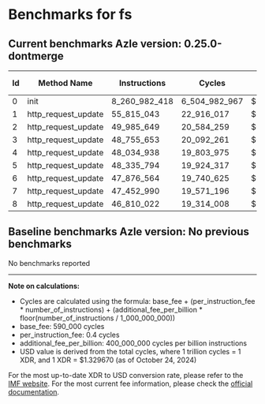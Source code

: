 # Benchmarks for fs

## Current benchmarks Azle version: 0.25.0-dontmerge

| Id  | Method Name         | Instructions  | Cycles        | USD           | USD/Million Calls |
| --- | ------------------- | ------------- | ------------- | ------------- | ----------------- |
| 0   | init                | 8_260_982_418 | 6_504_982_967 | $0.0086494807 | $8_649.48         |
| 1   | http_request_update | 55_815_043    | 22_916_017    | $0.0000304707 | $30.47            |
| 2   | http_request_update | 49_985_649    | 20_584_259    | $0.0000273703 | $27.37            |
| 3   | http_request_update | 48_755_653    | 20_092_261    | $0.0000267161 | $26.71            |
| 4   | http_request_update | 48_034_938    | 19_803_975    | $0.0000263328 | $26.33            |
| 5   | http_request_update | 48_335_794    | 19_924_317    | $0.0000264928 | $26.49            |
| 6   | http_request_update | 47_876_564    | 19_740_625    | $0.0000262485 | $26.24            |
| 7   | http_request_update | 47_452_990    | 19_571_196    | $0.0000260232 | $26.02            |
| 8   | http_request_update | 46_810_022    | 19_314_008    | $0.0000256813 | $25.68            |

## Baseline benchmarks Azle version: No previous benchmarks

No benchmarks reported

---

**Note on calculations:**

- Cycles are calculated using the formula: base_fee + (per_instruction_fee \* number_of_instructions) + (additional_fee_per_billion \* floor(number_of_instructions / 1_000_000_000))
- base_fee: 590_000 cycles
- per_instruction_fee: 0.4 cycles
- additional_fee_per_billion: 400_000_000 cycles per billion instructions
- USD value is derived from the total cycles, where 1 trillion cycles = 1 XDR, and 1 XDR = $1.329670 (as of October 24, 2024)

For the most up-to-date XDR to USD conversion rate, please refer to the [IMF website](https://www.imf.org/external/np/fin/data/rms_sdrv.aspx).
For the most current fee information, please check the [official documentation](https://internetcomputer.org/docs/current/developer-docs/gas-cost#execution).
